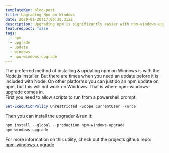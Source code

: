 ```yaml
---
templateKey: blog-post
title: Upgrading Npm on Windows
date: 2020-01-20T17:00:30.312Z
description: Upgrading npm is significantly easier with npm-windows-upgrade
featuredpost: false
tags:
  - npm
  - upgrade
  - update
  - windows
  - npw-windows-upgrade
---
```

The preferred method of installing & updating npm on Windows is with the Node.js installer. But there are times when you need an update before it is included with Node. On other platforms you can just do an npm update on npm, but this will not work on Windows. That is where npm-windows-upgrade comes in.<br>
First you need to allow scripts to run from a powershell prompt:
```powershell
Set-ExecutionPolicy Unrestricted -Scope CurrentUser -Force
```

Then you can install the upgrader & run it:
```powershell
npm install --global --production npm-windows-upgrade
npm-windows-upgrade
```

For more information on this utility, check out the projects github repo:<br>
[npm-windows-upgrade](https://github.com/felixrieseberg/npm-windows-upgrade)
